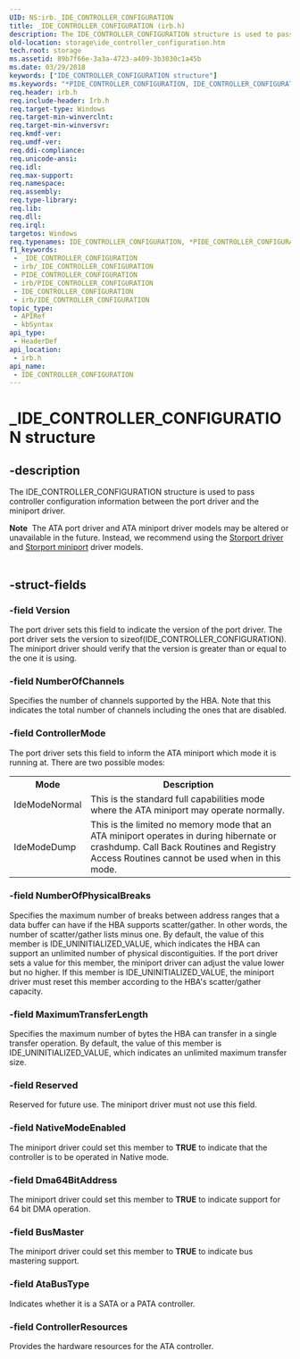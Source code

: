 ```yaml
---
UID: NS:irb._IDE_CONTROLLER_CONFIGURATION
title: _IDE_CONTROLLER_CONFIGURATION (irb.h)
description: The IDE_CONTROLLER_CONFIGURATION structure is used to pass controller configuration information between the port driver and the miniport driver.Note  The ATA port driver and ATA miniport driver models may be altered or unavailable in the future.
old-location: storage\ide_controller_configuration.htm
tech.root: storage
ms.assetid: 89b7f66e-3a3a-4723-a409-3b3030c1a45b
ms.date: 03/29/2018
keywords: ["IDE_CONTROLLER_CONFIGURATION structure"]
ms.keywords: "*PIDE_CONTROLLER_CONFIGURATION, IDE_CONTROLLER_CONFIGURATION, IDE_CONTROLLER_CONFIGURATION structure [Storage Devices], PIDE_CONTROLLER_CONFIGURATION, PIDE_CONTROLLER_CONFIGURATION structure pointer [Storage Devices], _IDE_CONTROLLER_CONFIGURATION, irb/IDE_CONTROLLER_CONFIGURATION, irb/PIDE_CONTROLLER_CONFIGURATION, storage.ide_controller_configuration, structs-ATA_c72d9d21-e06b-43e0-8854-8b682e2e0778.xml"
req.header: irb.h
req.include-header: Irb.h
req.target-type: Windows
req.target-min-winverclnt: 
req.target-min-winversvr: 
req.kmdf-ver: 
req.umdf-ver: 
req.ddi-compliance: 
req.unicode-ansi: 
req.idl: 
req.max-support: 
req.namespace: 
req.assembly: 
req.type-library: 
req.lib: 
req.dll: 
req.irql: 
targetos: Windows
req.typenames: IDE_CONTROLLER_CONFIGURATION, *PIDE_CONTROLLER_CONFIGURATION
f1_keywords:
 - _IDE_CONTROLLER_CONFIGURATION
 - irb/_IDE_CONTROLLER_CONFIGURATION
 - PIDE_CONTROLLER_CONFIGURATION
 - irb/PIDE_CONTROLLER_CONFIGURATION
 - IDE_CONTROLLER_CONFIGURATION
 - irb/IDE_CONTROLLER_CONFIGURATION
topic_type:
 - APIRef
 - kbSyntax
api_type:
 - HeaderDef
api_location:
 - irb.h
api_name:
 - IDE_CONTROLLER_CONFIGURATION
---
```


# _IDE_CONTROLLER_CONFIGURATION structure


## -description

The IDE_CONTROLLER_CONFIGURATION structure is used to pass controller configuration information between the port driver and the miniport driver.
<div class="alert"><b>Note</b>  The ATA port driver and ATA miniport driver models may be altered or unavailable in the future. Instead, we recommend using the <a href="/windows-hardware/drivers/storage/storport-driver">Storport driver</a> and <a href="/windows-hardware/drivers/storage/storport-miniport-drivers">Storport miniport</a> driver models.</div><div> </div>

## -struct-fields

### -field Version

The port driver sets this field to indicate the version of the port driver. The port driver sets the version to sizeof(IDE_CONTROLLER_CONFIGURATION). The miniport driver should verify that the version is greater than or equal to the one it is using.

### -field NumberOfChannels

Specifies the number of channels supported by the HBA. Note that this indicates the total number of channels including the ones that are disabled.

### -field ControllerMode

The port driver sets this field to inform the ATA miniport which mode it is running at. There are two possible modes:
  

<table>
<tr>
<th>Mode</th>
<th>Description</th>
</tr>
<tr>
<td>
IdeModeNormal 

</td>
<td>
This is the standard full capabilities mode where the ATA miniport may operate normally.

</td>
</tr>
<tr>
<td>
IdeModeDump

</td>
<td>
This is the limited no memory mode that an ATA miniport operates in during hibernate or crashdump. Call Back Routines and Registry Access Routines cannot be used when in this mode.

</td>
</tr>
</table>

### -field NumberOfPhysicalBreaks

Specifies the maximum number of breaks between address ranges that a data buffer can have if the HBA supports scatter/gather. In other words, the number of scatter/gather lists minus one. By default, the value of this member is IDE_UNINITIALIZED_VALUE, which indicates the HBA can support an unlimited number of physical discontiguities. If the port driver sets a value for this member, the miniport driver can adjust the value lower but no higher. If this member is IDE_UNINITIALIZED_VALUE, the miniport driver must reset this member according to the HBA's scatter/gather capacity.

### -field MaximumTransferLength

Specifies the maximum number of bytes the HBA can transfer in a single transfer operation. By default, the value of this member is IDE_UNINITIALIZED_VALUE, which indicates an unlimited maximum transfer size.

### -field Reserved

Reserved for future use. The miniport driver must not use this field.

### -field NativeModeEnabled

The miniport driver could set this member to <b>TRUE</b> to indicate that the controller is to be operated in Native mode.

### -field Dma64BitAddress

The miniport driver could set this member to <b>TRUE</b> to indicate support for 64 bit DMA operation.

### -field BusMaster

The miniport driver could set this member to <b>TRUE</b> to indicate bus mastering support.

### -field AtaBusType

Indicates whether it is a SATA or a PATA controller.

### -field ControllerResources

Provides the hardware resources for the ATA controller.